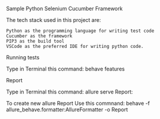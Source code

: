Sample Python Selenium Cucumber Framework

The tech stack used in this project are:

    Python as the programming language for writing test code
    Cucumber as the framework
    PIP3 as the build tool
    VSCode as the preferred IDE for writing python code.


Running tests

Type in Terminal this command:
behave features 


Report

Type in Terminal this command:
   allure serve Report:

To create new allure Report 
Use this commnand:
behave -f allure_behave.formatter:AllureFormatter -o Report

